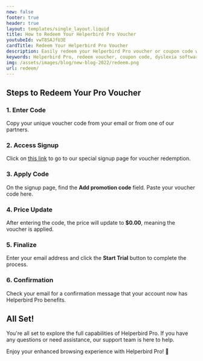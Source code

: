 ```yaml
---
new: false
footer: true
header: true
layout: templates/single_layout.liquid
title: How to Redeem Your Helperbird Pro Voucher
youtubeId: vwT8SAJfU3E
cardTitle: Redeem Your Helperbird Pro Voucher
description: Easily redeem your Helperbird Pro voucher or coupon code with our step-by-step guide. Unlock all the premium features today!
keywords: Helperbird Pro, redeem voucher, coupon code, dyslexia software, reading mode, voice typing, text to speech, text reader, immersive reader, dyslexia fonts, accessibility software, browser extensions, Helperbird for Chrome, Helperbird for Edge, Helperbird for Firefox, Opendyslexic, OpenDyslexic font
img: /assets/images/blog/new-blog-2022/redeem.png
url: redeem/
---
```




## Steps to Redeem Your Pro Voucher

### 1. Enter Code
Copy your unique voucher code from your email or from one of our partners.

### 2. Access Signup
Click on [this link](https://payments.coffeeandfun.com/b/8wM01ZbakbT6e5y5kO) to go to our special signup page for voucher redemption.

### 3. Apply Code
On the signup page, find the **Add promotion code** field. Paste your voucher code here.

### 4. Price Update
After entering the code, the price will update to **$0.00**, meaning the voucher is applied.

### 5. Finalize
Enter your email address and click the **Start Trial** button to complete the process.

### 6. Confirmation
Check your email for a confirmation message that your account now has Helperbird Pro benefits.

## All Set!

You're all set to explore the full capabilities of Helperbird Pro. If you have any questions or need assistance, our support team is here to help.

Enjoy your enhanced browsing experience with Helperbird Pro! 🚀
